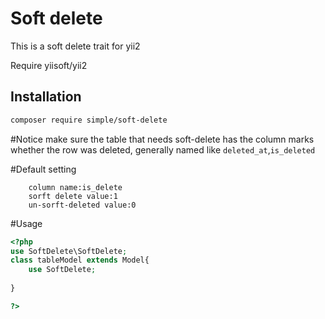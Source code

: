 # Soft delete
This is a soft delete trait for yii2

Require yiisoft/yii2


## Installation

```sh
composer require simple/soft-delete
```

#Notice
make sure the table that needs soft-delete 
has the column marks whether the row was deleted,
generally named like `deleted_at`,`is_deleted`

#Default setting
```
    column name:is_delete
    sorft delete value:1
    un-sorft-deleted value:0

```


#Usage 
```php
<?php
use SoftDelete\SoftDelete;
class tableModel extends Model{
    use SoftDelete;
    
}

?>


```
